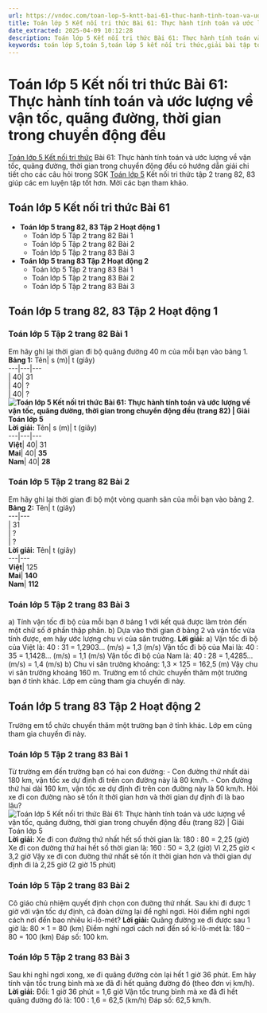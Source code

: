 ```yaml
---
url: https://vndoc.com/toan-lop-5-kntt-bai-61-thuc-hanh-tinh-toan-va-uoc-luong-ve-van-toc-quang-duong-thoi-gian-trong-chuyen-dong-deu-336105
title: Toán lớp 5 Kết nối tri thức Bài 61: Thực hành tính toán và ước lượng về vận tốc, quãng đường, thời gian trong chuyển động đều - VnDoc.com
date_extracted: 2025-04-09 10:12:28
description: Toán lớp 5 Kết nối tri thức Bài 61: Thực hành tính toán và ước lượng về vận tốc, quãng đường, thời gian trong chuyển động đều gồm lời giải tương ứng với từng bài tập SGK Toán 5 giúp các em học sinh ôn tập, củng cố kiến thức môn Toán lớp 5 trang 82, 83.
keywords: toán lớp 5,toán 5,toán lớp 5 kết nối tri thức,giải bài tập toán lớp 5 kết nối tri thức,giải toán lớp 5 kết nối tri thức,toán lớp 5 sách kết nối tri thức,toán lớp 5 kết nối tri thức với cuộc sống,giải sách toán lớp 5 kết nối tri thức,Toán lớp 5 Kết nối tri thức Bài 61,Toán lớp 5 Kết nối tri thức trang 82 tập 2,Giải Toán lớp 5 Kết nối tri thức trang 82 tập 2,Bài 61 Thực hành tính toán và ước lượng về vận tốc quãng đường thời gian trong chuyển động đều
---
```


# Toán lớp 5 Kết nối tri thức Bài 61: Thực hành tính toán và ước lượng về vận tốc, quãng đường, thời gian trong chuyển động đều
[Toán lớp 5 Kết nối tri thức](<https://vndoc.com/toan-lop-5-ket-noi-tri-thuc>) Bài 61: Thực hành tính toán và ước lượng về vận tốc, quãng đường, thời gian trong chuyển động đều có hướng dẫn giải chi tiết cho các câu hỏi trong SGK [Toán lớp 5](<https://vndoc.com/toan-lop5>) Kết nối tri thức tập 2 trang 82, 83 giúp các em luyện tập tốt hơn. Mời các bạn tham khảo.
## **Toán lớp 5 Kết nối tri thức Bài 61**
  * **Toán lớp 5 trang 82, 83 Tập 2 Hoạt động 1**
    * Toán lớp 5 Tập 2 trang 82 Bài 1
    * Toán lớp 5 Tập 2 trang 82 Bài 2
    * Toán lớp 5 Tập 2 trang 83 Bài 3
  * **Toán lớp 5 trang 83 Tập 2 Hoạt động 2**
    * Toán lớp 5 Tập 2 trang 83 Bài 1
    * Toán lớp 5 Tập 2 trang 83 Bài 2
    * Toán lớp 5 Tập 2 trang 83 Bài 3

## **Toán lớp 5 trang 82, 83 Tập 2 Hoạt động 1**
### **Toán lớp 5 Tập 2 trang 82 Bài 1**
Em hãy ghi lại thời gian đi bộ quãng đường 40 m của mỗi bạn vào bảng 1.
**Bảng 1:**
Tên| s \(m\)| t \(giây\)  
---|---|---  
| 40| 31  
| 40| ?  
| 40| ?  
**![Toán lớp 5 Kết nối tri thức Bài 61: Thực hành tính toán và ước lượng về vận tốc, quãng đường, thời gian trong chuyển động đều \(trang 82\) | Giải Toán lớp 5](https://i.vdoc.vn/data/image/2025/02/10/bai-61-thuc-hanh-tinh-toan-va-uoc-luong-ve-van-toc-quang-duong-222367.png)**
**Lời giải:**
Tên| s \(m\)| t \(giây\)  
---|---|---  
**Việt**|  40| 31  
**Mai**|  40| **35**  
**Nam**|  40| **28**  
### **Toán lớp 5 Tập 2 trang 82 Bài 2**
Em hãy ghi lại thời gian đi bộ một vòng quanh sân của mỗi bạn vào bảng 2.
**Bảng 2:**
Tên| t \(giây\)  
---|---  
| 31  
| ?  
| ?  
**Lời giải:**
Tên| t \(giây\)  
---|---  
**Việt**|  125  
**Mai**| **140**  
**Nam**| **112**  
### **Toán lớp 5 Tập 2 trang 83 Bài 3**
a\) Tính vận tốc đi bộ của mỗi bạn ở bảng 1 với kết quả được làm tròn đến một chữ số ở phần thập phân.
b\) Dựa vào thời gian ở bảng 2 và vận tốc vừa tính được, em hãy ước lượng chu vi của sân trường.
**Lời giải:**
a\) Vận tốc đi bộ của Việt là: 40 : 31 = 1,2903… \(m/s\) = 1,3 \(m/s\)
Vận tốc đi bộ của Mai là: 40 : 35 = 1,1428… \(m/s\) = 1,1 \(m/s\)
Vận tốc đi bộ của Nam là: 40 : 28 = 1,4285… \(m/s\) = 1,4 \(m/s\)
b\) Chu vi sân trường khoảng: 1,3 × 125 = 162,5 \(m\)
Vậy chu vi sân trường khoảng 160 m.
Trường em tổ chức chuyến thăm một trường bạn ở tỉnh khác. Lớp em cũng tham gia chuyến đi này.
## **Toán lớp 5 trang 83 Tập 2 Hoạt động 2**
Trường em tổ chức chuyến thăm một trường bạn ở tỉnh khác. Lớp em cũng tham gia chuyến đi này.
### **Toán lớp 5 Tập 2 trang 83 Bài 1**
Từ trường em đến trường bạn có hai con đường:
\- Con đường thứ nhất dài 180 km, vận tốc xe dự định đi trên con đường này là 80 km/h.
\- Con đường thứ hai dài 160 km, vận tốc xe dự định đi trên con đường này là 50 km/h.
Hỏi xe đi con đường nào sẽ tốn ít thời gian hơn và thời gian dự định đi là bao lâu?
![Toán lớp 5 Kết nối tri thức Bài 61: Thực hành tính toán và ước lượng về vận tốc, quãng đường, thời gian trong chuyển động đều \(trang 82\) | Giải Toán lớp 5](https://i.vdoc.vn/data/image/2025/02/10/bai-61-thuc-hanh-tinh-toan-va-uoc-luong-ve-van-toc-quang-duong-222368.png)
**Lời giải:**
Xe đi con đường thứ nhất hết số thời gian là: 180 : 80 = 2,25 \(giờ\)
Xe đi con đường thứ hai hết số thời gian là: 160 : 50 = 3,2 \(giờ\)
Vì 2,25 giờ < 3,2 giờ
Vậy xe đi con đường thứ nhất sẽ tốn ít thời gian hơn và thời gian dự định đi là 2,25 giờ \(2 giờ 15 phút\)
### **Toán lớp 5 Tập 2 trang 83 Bài 2**
Cô giáo chủ nhiệm quyết định chọn con đường thứ nhất. Sau khi đi được 1 giờ với vận tốc dự định, cả đoàn dừng lại để nghỉ ngơi. Hỏi điểm nghỉ ngơi cách nơi đến bao nhiêu ki-lô-mét?
**Lời giải:**
Quãng đường xe đi được sau 1 giờ là:
80 × 1 = 80 \(km\)
Điểm nghỉ ngơi cách nơi đến số ki-lô-mét là:
180 – 80 = 100 \(km\)
Đáp số: 100 km.
### **Toán lớp 5 Tập 2 trang 83 Bài 3**
Sau khi nghỉ ngơi xong, xe đi quãng đường còn lại hết 1 giờ 36 phút. Em hãy tính vận tốc trung bình mà xe đã đi hết quãng đường đó \(theo đơn vị km/h\).
**Lời giải:**
Đổi: 1 giờ 36 phút = 1,6 giờ
Vận tốc trung bình mà xe đã đi hết quãng đường đó là:
100 : 1,6 = 62,5 \(km/h\)
Đáp số: 62,5 km/h.
